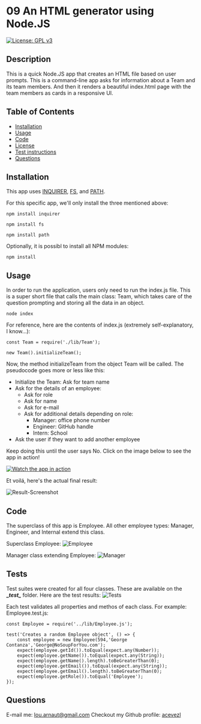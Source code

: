 # 09 An HTML generator using Node.JS
[![License: GPL v3](https://img.shields.io/badge/License-GPLv3-blue.svg)](https://www.gnu.org/licenses/gpl-3.0)

## Description
This is a quick Node.JS app that creates an HTML file based on user prompts. This is a command-line app asks for information about a Team and its team members. And then it renders a beautiful index.html page with the team members as cards in a responsive UI.

## Table of Contents
* [Installation](#Installation)
* [Usage](#Usage)
* [Code](#Code)
* [License](#License)
* [Test instructions](#Test-Instructions)
* [Questions](#Questions)

## Installation
This app uses [INQUIRER](https://www.npmjs.com/package/inquirer), [FS](https://nodejs.org/api/fs.html), and [PATH](https://nodejs.org/api/path.html). 

For this specific app, we'll only install the three mentioned above:

```
npm install inquirer
```

```
npm install fs
```

```
npm install path
```

Optionally, it is possibl to install all NPM modules:

```
npm install 
```

## Usage
In order to run the application, users only need to run the index.js file. This is a super short file that calls the main class: Team, which takes care of the question prompting and storing all the data in an object.

``` 
node index
```
For reference, here are the contents of index.js (extremely self-explanatory, I know...):

```
const Team = require('./lib/Team');

new Team().initializeTeam();
```

Now, the method initializeTeam from the object Team will be called. The pseudocode goes more or less like this:

* Initialize the Team: Ask for team name
* Ask for the details of an employee:
  * Ask for role
  * Ask for name
  * Ask for e-mail
  * Ask for additional details depending on role:
    * Manager: office phone number
    * Engineer: GitHub handle
    * Intern: School
* Ask the user if they want to add another employee

Keep doing this until the user says No. Click on the image below to see the app in action!

[![Watch the app in action](./terminal-screenshot.png)](https://drive.google.com/file/d/1ag7LGkUOy_i2r5YIRQLQgqqFSmL7a0SN/view)

Et voilá, here's the actual final result:

![Result-Screenshot](./result-screenshot.png)

## Code

The superclass of this app is Employee. All other employee types: Manager, Engineer, and Internal extend this class. 

Superclass Employee:
![Employee](./employee.png)

Manager class extending Employee:
![Manager](./manager.png)

## Tests

Test suites were created for all four classes. These are available on the **\__test\__** folder. Here are the test results:
![Tests](./tests.png)

Each test validates all properties and methos of each class. For example: Employee.test.js:

```
const Employee = require('../lib/Employee.js');

test('Creates a random Employee object', () => {
    const employee = new Employee(594,'George Contanza','George@NoSoupForYou.com');
    expect(employee.getId()).toEqual(expect.any(Number));
    expect(employee.getName()).toEqual(expect.any(String));
    expect(employee.getName().length).toBeGreaterThan(0);
    expect(employee.getEmail()).toEqual(expect.any(String));
    expect(employee.getEmail().length).toBeGreaterThan(0);
    expect(employee.getRole()).toEqual('Employee');
});
```

## Questions
E-mail me: <lou.arnaut@gmail.com>
Checkout my Github profile: [acevezl](https://github.com/acevezl)
